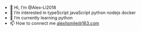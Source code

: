 - 👋 Hi, I’m @Alex-Li2018
- 👀 I’m interested in typeScript javaScript python nodejs docker
- 🌱 I’m currently learning python
- 📫 How to connect me alexlismile@163.com

<!---
Alex-Li2018/Alex-Li2018 is a ✨ special ✨ repository because its `README.md` (this file) appears on your GitHub profile.
You can click the Preview link to take a look at your changes.
--->
